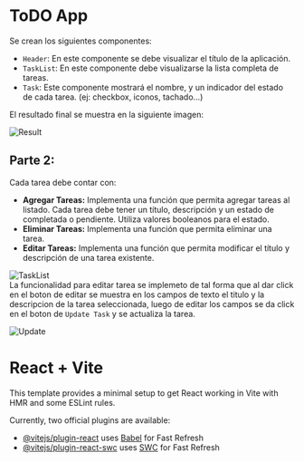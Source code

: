 # ToDO App

Se crean los siguientes componentes:

+ `Header`: En este componente se debe visualizar el título de la aplicación.
+ `TaskList`: En este componente debe visualizarse la lista completa de tareas.
+ `Task`: Este componente mostrará el nombre, y un indicador del estado de cada tarea. (ej: checkbox, iconos, tachado...)

El resultado final se muestra en la siguiente imagen:

![Result](https://github.com/An6ie02/IETI-Task-Llist/assets/100453879/14a5b813-c6d2-4dab-9c24-1e41d422434e)

## Parte 2:
Cada tarea debe contar con:
+ **Agregar Tareas:** Implementa una función que permita agregar tareas al listado. Cada tarea debe tener un título, descripción y un estado de completada o pendiente. Utiliza valores booleanos para el estado.
+ **Eliminar Tareas:** Implementa una función que permita eliminar una tarea.
+ **Editar Tareas:** Implementa una función que permita modificar el título y descripción de una tarea existente.

![TaskList](https://github.com/An6ie02/IETI-Task-Llist/assets/100453879/19d99554-335f-4071-9a0a-38f32aa6817c)\
La funcionalidad para editar tarea se implemeto de tal forma que al dar click en el boton de editar se muestra en los campos de texto el titulo y la descripcion de la tarea seleccionada, luego de editar los campos se da click en el boton de `Update Task` y se actualiza la tarea.

![Update](https://github.com/An6ie02/IETI-Task-Llist/assets/100453879/0b9d479e-fc59-41f7-81a0-3ff0b508eb38)

# React + Vite

This template provides a minimal setup to get React working in Vite with HMR and some ESLint rules.

Currently, two official plugins are available:

- [@vitejs/plugin-react](https://github.com/vitejs/vite-plugin-react/blob/main/packages/plugin-react/README.md) uses [Babel](https://babeljs.io/) for Fast Refresh
- [@vitejs/plugin-react-swc](https://github.com/vitejs/vite-plugin-react-swc) uses [SWC](https://swc.rs/) for Fast Refresh
